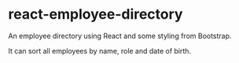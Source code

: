 # react-employee-directory

An employee directory using React and some styling from Bootstrap. 

It can sort all employees by name, role and date of birth. 